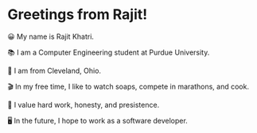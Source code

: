 # 	Greetings from Rajit!

:grinning: My name is Rajit Khatri.

:books: I am a Computer Engineering student at Purdue University.

:round_pushpin: I am from Cleveland, Ohio.

:clapper: In my free time, I like to watch soaps, compete in marathons, and cook. 

:muscle: I value hard work, honesty, and presistence.

:desktop_computer: In the future, I hope to work as a software developer.

